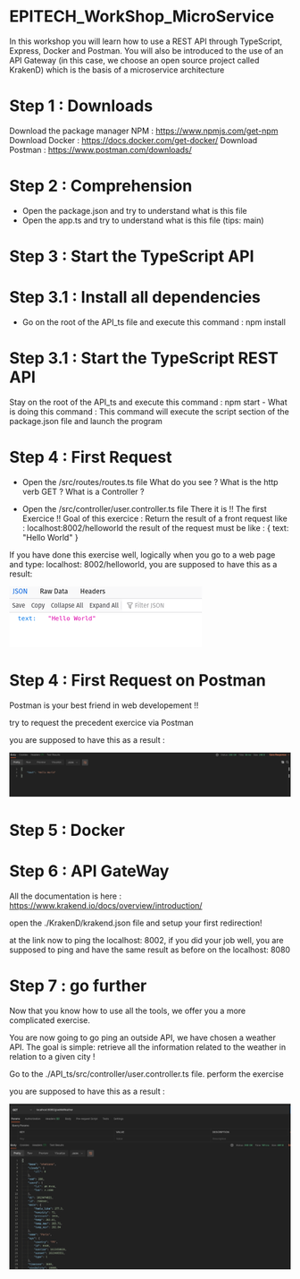 # EPITECH_WorkShop_MicroService
In this workshop you will learn how to use a REST API through TypeScript, Express, Docker and Postman.
You will also be introduced to the use of an API Gateway (in this case, we choose an open source project called KrakenD) which is the basis of a microservice architecture



# Step 1 : Downloads

Download the package manager NPM : https://www.npmjs.com/get-npm
Download Docker : https://docs.docker.com/get-docker/
Download Postman : https://www.postman.com/downloads/

# Step 2 : Comprehension

- Open the package.json and try to understand what is this file
- Open the app.ts and try to understand what is this file (tips: main)

# Step 3 : Start the TypeScript API

  # Step 3.1 : Install all dependencies 

  - Go on the root of the API_ts file and execute this command : npm install

  # Step 3.1 : Start the TypeScript REST API

  Stay on the root of the API_ts and execute this command : npm start
    - What is doing this command : 
      This command will execute the script section of the package.json file and launch the program
    
# Step 4 : First Request

- Open the /src/routes/routes.ts file
What do you see ?
What is the http verb GET ?
What is a Controller ?

- Open the /src/controller/user.controller.ts file
There it is !! The first Exercice !!
Goal of this exercice : Return the result of a front request like : localhost:8002/helloworld
the result of the request must be like :
{
  text: "Hello World"
}

If you have done this exercise well, logically when you go to a web page and type: localhost: 8002/helloworld, you are supposed to have this as a result:

![Screenshot](Screenshot.png)


# Step 4 : First Request on Postman

Postman is your best friend in web developement !!

try to request the precedent exercice via Postman

you are supposed to have this as a result :

![Screenshot](Screenshot1.png)

# Step 5 : Docker


# Step 6 : API GateWay

All the documentation is here : https://www.krakend.io/docs/overview/introduction/

open the ./KrakenD/krakend.json file and setup your first redirection!

at the link now to ping the localhost: 8002, if you did your job well, you are supposed to ping and have the same result as before on the localhost: 8080

# Step 7 : go further

Now that you know how to use all the tools, we offer you a more complicated exercise.

You are now going to go ping an outside API, we have chosen a weather API.
The goal is simple: retrieve all the information related to the weather in relation to a given city !

Go to the ./API_ts/src/controller/user.controller.ts file.
perform the exercise

you are supposed to have this as a result :

![Screenshot](Screenshot3.png)
